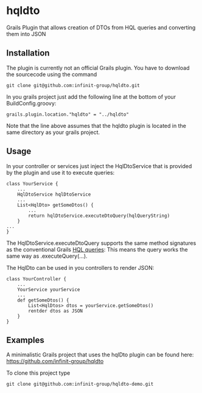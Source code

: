 hqldto
======

Grails Plugin that allows creation of DTOs from HQL queries and converting them into JSON

Installation
------------
The plugin is currently not an official Grails plugin.
You have to download the sourcecode using the command

	git clone git@github.com:infinit-group/hqldto.git

In you grails project just add the following line at the bottom of your BuildConfig.groovy:

	grails.plugin.location."hqldto" = "../hqldto"

Note that the line above assumes that the hqldto plugin is located in the same directory as your grails project.

Usage
-----
In your controller or services just inject the HqlDtoService that is provided by the plugin and use it to execute queries:

	class YourService {
		...
		HqlDtoService hqlDtoService
		...
		List<HqlDto> getSomeDtos() {
			...
			return hqlDtoService.executeDtoQuery(hqlQueryString)
		}
	...
	}
 
The HqlDtoService.executeDtoQuery supports the same method signatures as the conventional Grails [HQL queries](http://grails.org/doc/latest/ref/Domain%20Classes/executeQuery.html):
This means the query works the same way as <SomeGrailsDomainClass>.executeQuery(...).

The HqlDto can be used in you controllers to render JSON:

	class YourController {
		...
		YourService yourService
		...
		def getSomeDtos() {
			List<HqlDtos> dtos = yourService.getSomeDtos()
			rentder dtos as JSON
		}
	}

Examples
--------
A minimalistic Grails project that uses the hqlDto plugin can be found here:
https://github.com/infinit-group/hqldto

To clone this project type

	git clone git@github.com:infinit-group/hqldto-demo.git
